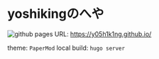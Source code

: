# yoshikingのへや
![github pages](https://github.com/y05h1k1ng/y05h1k1ng.github.io/workflows/github%20pages/badge.svg?branch=source&event=push)
URL: https://y05h1k1ng.github.io/

theme: `PaperMod`
local build: `hugo server`
